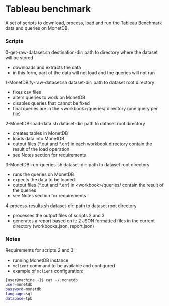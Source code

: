 # Tableau benchmark
A set of scripts to download, process, load and run the Tableau Benchmark data and queries on MonetDB.

### Scripts
0-get-raw-dataset.sh <destination-dir>
    destination-dir:    path to directory where the dataset will be stored
- downloads and extracts the data
- in this form, part of the data will not load and the queries will not run

1-MonetDBify-raw-dataset.sh <dataset-dir>
    dataset-dir:    path to dataset root directory
- fixes csv files
- alters queries to work on MonetDB
- disables queries that cannot be fixed
- final queries are in the \<workbook\>/queries/ directory (one query per file)

2-MonetDB-load-data.sh <dataset-dir>
    dataset-dir:    path to dataset root directory
- creates tables in MonetDB
- loads data into MonetDB
- output files (\*.out and \*.err) in each workbook directory contain the result of the load operation
- see Notes section for requirements

3-MonetDB-run-queries.sh <dataset-dir>
    dataset-dir:    path to dataset root directory
- runs the queries on MonetDB
- expects the data to be loaded
- output files (\*.out and \*.err) in \<workbook\>/queries/ contain the result of the queries
- see Notes section for requirements

4-process-results.sh <dataset-dir>
    dataset-dir:    path to dataset root directory
- processes the output files of scripts 2 and 3
- generates a report based on it: 2 JSON formatted files in the current directory (workbooks.json, report.json)

### Notes
Requirements for scripts 2 and 3:
- running MonetDB instance
- `mclient` command to be available and configured
- example of `mclient` configuration:
```sh
[user@machine ~]$ cat ~/.monetdb
user=monetdb
password=monetdb
language=sql
database=tpb
```

